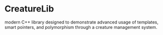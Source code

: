 # CreatureLib
modern C++ library designed to demonstrate advanced usage of templates, smart pointers, and polymorphism through a creature management system.
